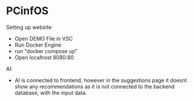 # PCinfOS

Setting up website:
- Open DEMO File in VSC
- Run Docker Engine
- run "docker compose up"
- Open localhost 8080:80

AI: 
- AI is connected to frontend, however in the suggestions page it doesnt show any recommendations as it is not connected to the backend database, with the input data.
